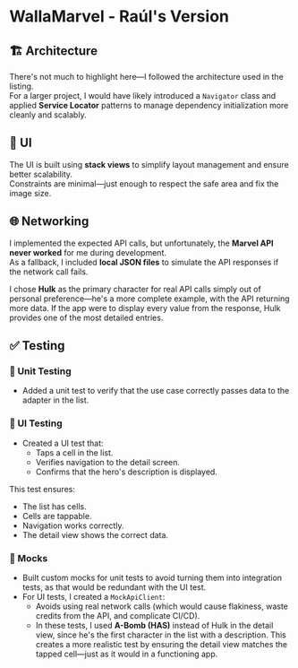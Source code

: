 # WallaMarvel - Raúl's Version

## 🏗 Architecture

There's not much to highlight here—I followed the architecture used in the listing.  
For a larger project, I would have likely introduced a `Navigator` class and applied **Service Locator** patterns to manage dependency initialization more cleanly and scalably.

## 🎨 UI

The UI is built using **stack views** to simplify layout management and ensure better scalability.  
Constraints are minimal—just enough to respect the safe area and fix the image size.

## 🌐 Networking

I implemented the expected API calls, but unfortunately, the **Marvel API never worked** for me during development.  
As a fallback, I included **local JSON files** to simulate the API responses if the network call fails.

I chose **Hulk** as the primary character for real API calls simply out of personal preference—he's a more complete example, with the API returning more data. If the app were to display every value from the response, Hulk provides one of the most detailed entries.

## ✅ Testing

### 🧪 Unit Testing

- Added a unit test to verify that the use case correctly passes data to the adapter in the list.

### 🧪 UI Testing

- Created a UI test that:
  - Taps a cell in the list.
  - Verifies navigation to the detail screen.
  - Confirms that the hero's description is displayed.

This test ensures:
- The list has cells.
- Cells are tappable.
- Navigation works correctly.
- The detail view shows the correct data.

### 🧪 Mocks

- Built custom mocks for unit tests to avoid turning them into integration tests, as that would be redundant with the UI test.
- For UI tests, I created a `MockApiClient`:
  - Avoids using real network calls (which would cause flakiness, waste credits from the API, and complicate CI/CD).
  - In these tests, I used **A-Bomb (HAS)** instead of Hulk in the detail view, since he's the first character in the list with a description. This creates a more realistic test by ensuring the detail view matches the tapped cell—just as it would in a functioning app.
